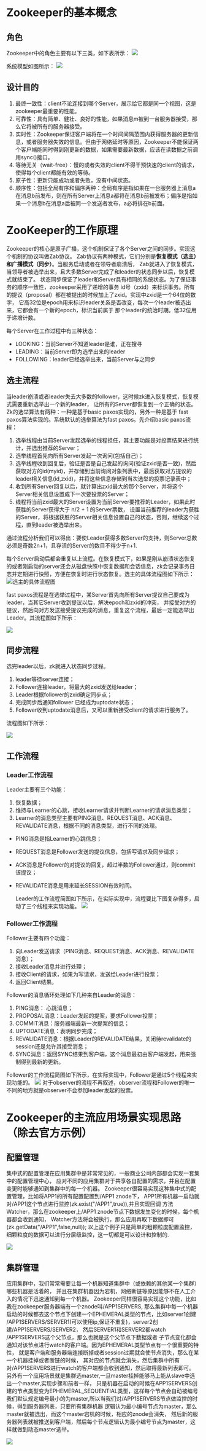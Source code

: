 # Zookeeper的基本概念
## 角色

Zookeeper中的角色主要有以下三类，如下表所示：
![](http://static.oschina.net/uploads/img/201308/08171344_cqXs.jpg)

系统模型如图所示：
![](http://static.oschina.net/uploads/img/201308/08171345_l5K3.jpg)

## 设计目的

1. 最终一致性：client不论连接到哪个Server，展示给它都是同一个视图，这是zookeeper最重要的性能。
2. 可靠性：具有简单、健壮、良好的性能，如果消息m被到一台服务器接受，那么它将被所有的服务器接受。
3. 实时性：Zookeeper保证客户端将在一个时间间隔范围内获得服务器的更新信息，或者服务器失效的信息。但由于网络延时等原因，Zookeeper不能保证两个客户端能同时得到刚更新的数据，如果需要最新数据，应该在读数据之前调用sync()接口。
4. 等待无关（wait-free）：慢的或者失效的client不得干预快速的client的请求，使得每个client都能有效的等待。
5. 原子性：更新只能成功或者失败，没有中间状态。
6. 顺序性：包括全局有序和偏序两种：全局有序是指如果在一台服务器上消息a在消息b前发布，则在所有Server上消息a都将在消息b前被发布；偏序是指如果一个消息b在消息a后被同一个发送者发布，a必将排在b前面。

# ZooKeeper的工作原理
Zookeeper的核心是原子广播，这个机制保证了各个Server之间的同步。实现这个机制的协议叫做Zab协议。
Zab协议有两种模式，它们分别是**恢复模式（选主）和广播模式（同步）**。当服务启动或者在领导者崩溃后，
Zab就进入了恢复模式，当领导者被选举出来，且大多数Server完成了和leader的状态同步以后，恢复模式就结束了。
状态同步保证了leader和Server具有相同的系统状态。为了保证事务的顺序一致性，zookeeper采用了递增的事务
id号（zxid）来标识事务。所有的提议（proposal）都在被提出的时候加上了zxid。实现中zxid是一个64位的数字，
它高32位是epoch用来标识leader关系是否改变，每次一个leader被选出来，它都会有一个新的epoch，标识当前属于
那个leader的统治时期。低32位用于递增计数。

每个Server在工作过程中有三种状态：

- LOOKING：当前Server不知道leader是谁，正在搜寻
- LEADING：当前Server即为选举出来的leader
- FOLLOWING：leader已经选举出来，当前Server与之同步

## 选主流程
当leader崩溃或者leader失去大多数的follower，这时候zk进入恢复模式，恢复模式需要重新选举出一个新的leader，
让所有的Server都恢复到一个正确的状态。Zk的选举算法有两种：一种是基于basic paxos实现的，另外一种是基于
fast paxos算法实现的。系统默认的选举算法为fast paxos。先介绍basic paxos流程：

1. 选举线程由当前Server发起选举的线程担任，其主要功能是对投票结果进行统计，并选出推荐的Server；
2. 选举线程首先向所有Server发起一次询问(包括自己)；
3. 选举线程收到回复后，验证是否是自己发起的询问(验证zxid是否一致)，然后获取对方的id(myid)，并存储到当前询问对象列表中，最后获取对方提议的leader相关信息(id,zxid)，并将这些信息存储到当次选举的投票记录表中；
4. 收到所有Server回复以后，就计算出zxid最大的那个Server，并将这个Server相关信息设置成下一次要投票的Server；
5. 线程将当前zxid最大的Server设置为当前Server要推荐的Leader，如果此时获胜的Server获得大于 n/2 + 1 的Server票数， 设置当前推荐的leader为获胜的Server，将根据获胜的Server相关信息设置自己的状态，否则，继续这个过程，直到leader被选举出来。

通过流程分析我们可以得出：要使Leader获得多数Server的支持，则Server总数必须是奇数2n+1，且存活的Server的数目不得少于n+1.

每个Server启动后都会重复以上流程。在恢复模式下，如果是刚从崩溃状态恢复的或者刚启动的server还会从磁盘快照中恢复数据和会话信息，zk会记录事务日志并定期进行快照，方便在恢复时进行状态恢复。选主的具体流程图如下所示：
![选主的具体流程图](http://static.oschina.net/uploads/img/201308/08171345_J3LF.jpg)

fast paxos流程是在选举过程中，某Server首先向所有Server提议自己要成为leader，当其它Server收到提议以后，解决epoch和zxid的冲突，
并接受对方的提议，然后向对方发送接受提议完成的消息，重复这个流程，最后一定能选举出Leader。其流程图如下所示：

![](http://static.oschina.net/uploads/img/201308/08171346_zLlp.jpg)

## 同步流程

选完leader以后，zk就进入状态同步过程。

1. leader等待server连接；
2. Follower连接leader，将最大的zxid发送给leader；
3. Leader根据follower的zxid确定同步点；
4. 完成同步后通知follower 已经成为uptodate状态；
5. Follower收到uptodate消息后，又可以重新接受client的请求进行服务了。

流程图如下所示：

![](http://static.oschina.net/uploads/img/201308/08171346_oExa.jpg)

## 工作流程

### Leader工作流程
   
   Leader主要有三个功能：
   
1. 恢复数据；
2. 维持与Learner的心跳，接收Learner请求并判断Learner的请求消息类型；
3. Learner的消息类型主要有PING消息、REQUEST消息、ACK消息、REVALIDATE消息，根据不同的消息类型，进行不同的处理。

- PING消息是指Learner的心跳信息；
- REQUEST消息是Follower发送的提议信息，包括写请求及同步请求；
- ACK消息是Follower的对提议的回复，超过半数的Follower通过，则commit该提议；
- REVALIDATE消息是用来延长SESSION有效时间。

   Leader的工作流程简图如下所示，在实际实现中，流程要比下图复杂得多，启动了三个线程来实现功能。
![](http://static.oschina.net/uploads/img/201308/08171346_87iA.jpg)

### Follower工作流程

Follower主要有四个功能：

1. 向Leader发送请求（PING消息、REQUEST消息、ACK消息、REVALIDATE消息）；
2. 接收Leader消息并进行处理；
3. 接收Client的请求，如果为写请求，发送给Leader进行投票；
4. 返回Client结果。

Follower的消息循环处理如下几种来自Leader的消息：

1. PING消息： 心跳消息；
2. PROPOSAL消息：Leader发起的提案，要求Follower投票；
3. COMMIT消息：服务器端最新一次提案的信息；
4. UPTODATE消息：表明同步完成；
5. REVALIDATE消息：根据Leader的REVALIDATE结果，关闭待revalidate的session还是允许其接受消息；
6. SYNC消息：返回SYNC结果到客户端，这个消息最初由客户端发起，用来强制得到最新的更新。

Follower的工作流程简图如下所示，在实际实现中，Follower是通过5个线程来实现功能的。
![](http://static.oschina.net/uploads/img/201308/08171346_slOJ.jpg)
对于observer的流程不再叙述，observer流程和Follower的唯一不同的地方就是observer不会参加leader发起的投票。

# Zookeeper的主流应用场景实现思路（除去官方示例） 
## 配置管理
集中式的配置管理在应用集群中是非常常见的，一般商业公司内部都会实现一套集中的配置管理中心，
应对不同的应用集群对于共享各自配置的需求，并且在配置变更时能够通知到集群中的每一个机器。
Zookeeper很容易实现这种集中式的配置管理，比如将APP1的所有配置配置到/APP1 znode下，
APP1所有机器一启动就对/APP1这个节点进行监控(zk.exist("/APP1",true)),并且实现回调
方法Watcher，那么在zookeeper上/APP1 znode节点下数据发生变化的时候，每个机器都会收到通知，
Watcher方法将会被执行，那么应用再取下数据即可(zk.getData("/APP1",false,null));
以上这个例子只是简单的粗颗粒度配置监控，细颗粒度的数据可以进行分层级监控，这一切都是可以设计和控制的.

![](http://static.oschina.net/uploads/img/201312/20143856_Yv5J.jpg)

## 集群管理 
应用集群中，我们常常需要让每一个机器知道集群中（或依赖的其他某一个集群）哪些机器是活着的，
并且在集群机器因为宕机，网络断链等原因能够不在人工介入的情况下迅速通知到每一个机器。
Zookeeper同样很容易实现这个功能，比如我在zookeeper服务器端有一个znode叫/APP1SERVERS,
那么集群中每一个机器启动的时候都去这个节点下创建一个EPHEMERAL类型的节点，比如server1创建
/APP1SERVERS/SERVER1(可以使用ip,保证不重复)，server2创建/APP1SERVERS/SERVER2，
然后SERVER1和SERVER2都watch /APP1SERVERS这个父节点，那么也就是这个父节点下数据或者
子节点变化都会通知对该节点进行watch的客户端。因为EPHEMERAL类型节点有一个很重要的特性，
就是客户端和服务器端连接断掉或者session过期就会使节点消失，那么在某一个机器挂掉或者断链的时候，
其对应的节点就会消失，然后集群中所有对/APP1SERVERS进行watch的客户端都会收到通知，然后取得最新列表即可。
另外有一个应用场景就是集群选master,一旦master挂掉能够马上能从slave中选出一个master,实现步骤和前者一样，
只是机器在启动的时候在APP1SERVERS创建的节点类型变为EPHEMERAL_SEQUENTIAL类型，这样每个节点会自动被编号
我们默认规定编号最小的为master,所以当我们对/APP1SERVERS节点做监控的时候，得到服务器列表，只要所有集群机器
逻辑认为最小编号节点为master，那么master就被选出，而这个master宕机的时候，相应的znode会消失，
然后新的服务器列表就被推送到客户端，然后每个节点逻辑认为最小编号节点为master，这样就做到动态master选举。

![](http://static.oschina.net/uploads/img/201312/20143856_6ZXG.jpg)
